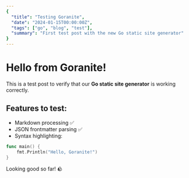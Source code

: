 ```yaml
---
{
  "title": "Testing Goranite",
  "date": "2024-01-15T00:00:00Z",
  "tags": ["go", "blog", "test"],
  "summary": "First test post with the new Go static site generator"
}
---
```


# Hello from Goranite!

This is a test post to verify that our **Go static site generator** is working correctly.

## Features to test:

- Markdown processing ✅
- JSON frontmatter parsing ✅  
- Syntax highlighting:

```go
func main() {
    fmt.Println("Hello, Goranite!")
}
```

Looking good so far! 🪨 